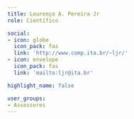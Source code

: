 ```yaml
---
title: Lourenço A. Pereira Jr
role: Científico

social:
- icon: globe
  icon_pack: fas
  link: 'http://www.comp.ita.br/~ljr/'
- icon: envelope
  icon_pack: fas
  link: 'mailto:ljr@ita.br'

highlight_name: false

user_groups:
- Assessores
---
```

